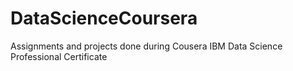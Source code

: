 # DataScienceCoursera
Assignments and projects done during Cousera IBM Data Science Professional Certificate

